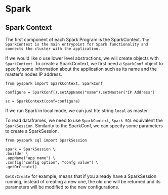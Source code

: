 # Spark

## Spark Context


The first component of each Spark Program is the SparkContext. `The SparkContext is the main entrypoint for Spark functionality and connects the cluster with the application.`

If we would like o use lower level abstractions, we will create objects with `SparkContext`. To create a SparkContext, we first need a `SparkConf` object to specify some information about the application such as its name and the master's nodes IP address.
```
from pyspark import SparkContext, SparkConf

configure = SparkConf().setAppName("name").setMaster("IP Address")

sc = SparkContext(conf=configure)
```
If we run Spark in local mode, we can just hte string `local` as master.

To read dataframes, we need to use `SparkContext`, `Spark SQL` equivalent the `SparkSession`. Similarity to the SparkConf, we can specify some parameters to create a SparkSession.
```
from pyspark sql import SparkSession

spark = SparkSession \
.builder \
.appName("app name") \
.config("config option", "confg value") \
.getOrCreate()
```
`GetOrCreate` for example, means that if you already have a SparkSession running, instead of creating a new one, the old one will be returned and its parameters will be modified to the new configurations. 

